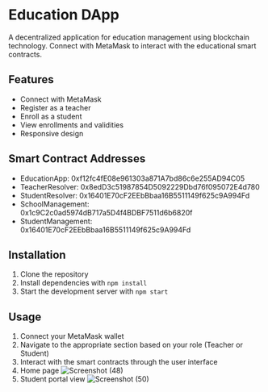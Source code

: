 # Education DApp

A decentralized application for education management using blockchain technology. Connect with MetaMask to interact with the educational smart contracts.

## Features

- Connect with MetaMask
- Register as a teacher
- Enroll as a student
- View enrollments and validities
- Responsive design

## Smart Contract Addresses

- EducationApp: 0xf12fc4fE08e961303a871A7bd86c6e255AD94C05
- TeacherResolver: 0x8edD3c51987854D5092229Dbd76f095072E4d780
- StudentResolver: 0x16401E70cF2EEbBbaa16B5511149f625c9A994Fd
- SchoolManagement: 0x1c9C2c0ad5974dB717a5D4f4BDBF7511d6b6820f
- StudentManagement: 0x16401E70cF2EEbBbaa16B5511149f625c9A994Fd

## Installation

1. Clone the repository
2. Install dependencies with `npm install`
3. Start the development server with `npm start`

## Usage

1. Connect your MetaMask wallet
2. Navigate to the appropriate section based on your role (Teacher or Student)
3. Interact with the smart contracts through the user interface
4. Home page  ![Screenshot (48)](https://github.com/user-attachments/assets/89ccdf57-42ed-458a-aeff-532f96653715)
5. Student portal view  ![Screenshot (50)](https://github.com/user-attachments/assets/db2f1fb1-3980-4b14-902f-e0e45a54c727)


